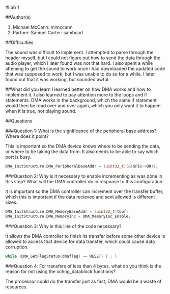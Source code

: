 #Lab 1

##Author(s)
1. Michael McCann: mimccann
2. Partner: Samuel Carter: sambcart

##Difficulties

The sound was difficult to implement.  I attempted to parse through the header myself, but I could not figure out how to send the data through the audio player, which I later found was not that hard.  I also spent a while atteming to get the sound to work once I had downloaded the updated code that was supposed to work, but I was unable to do so for a while.  I later found out that it was working, but sounded awful. 

##What did you learn
I learned better on how DMA works and how to implement it.  I also learned to pay attention more to the loops and if statements.  DMA works in the background, which the same if statement would then be read over and over again, which you only want it to happen when it is true, not playing sound.

##Questions

###Question 1: What is the significance of the peripheral base address? Where does it point?

This is important so the DMA device knows where to be sending the data, or where to be taking the data from.  It also needs to be able to say which port is busy.
```c
DMA_InitStructure.DMA_PeripheralBaseAddr = (uint32_t)(&(SPIx->DR));
```

###Question 2: Why is it necessary to enable incrementing as was done in this step? What will the DMA controller do in response to this configuration.

It is important so the DMA controller can increment over the transfer buffer, which this is important if the data recieved and sent allowed is different sizes.
```c
DMA_InitStructure.DMA_MemoryBaseAddr = (uint32_t)tbuf;
DMA_InitStructure.DMA_MemoryInc = DMA_MemoryInc_Enable;
```

###Question 3: Why is this line of the code necessary?

It allows the DMA controller to finish its transfer before some other device is allowed to access that device for data transfer, which could cause data corruption.
```c
while (DMA_GetFlagStatus(dmaflag) == RESET) { ; }
```

###Question 4: For transfers of less than 4 bytes, what do you think is the reason for not using the xchng_datablock functions?

The processor could do the transfer just as fast, DMA would be a waste of resources.
